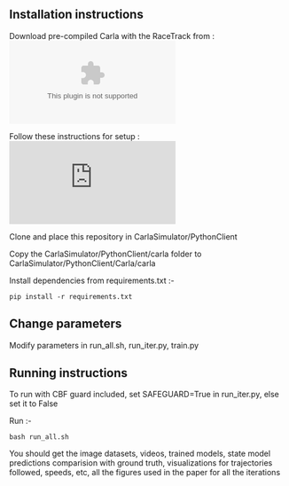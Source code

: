 ## Installation instructions

Download pre-compiled Carla with the RaceTrack from : ![Link](https://d18ky98rnyall9.cloudfront.net/3dXfty7_EemFOA6Hm29iNA_de05a1c02eff11e9821ed19f5bd73b7b_CarlaUE4Ubuntu.tar.gz?Expires=1668556800&Signature=W5Sg3DM5OxRluFH-~kt0fMySIRVdQdmRv4iK8RNaTspWYpcBXCLtDT-QFZJNwB-WDH~9BxG44DUIzC7eQfMNhEFmUE7S7n9M0~w5jQG3PQhA9rTIyDL9B0HUHVfaUE8dci8MIYc~wZXUyisEiWpKVmMKRLEEc1vTsgh4ZHwxD74_&Key-Pair-Id=APKAJLTNE6QMUY6HBC5A)

Follow these instructions for setup : ![Link](https://d18ky98rnyall9.cloudfront.net/IFfK-Ce8Eem3Cw5hhdQCGg_210f0c4027bc11e9ae95c9d2c8ddb796_CARLA-Setup-Guide-_Ubuntu_.pdf?Expires=1668556800&Signature=bwdhFdbjajiQzIHlj3qEFz-AuUDpsvLkG~bX32A-66-T1AyhhcPESE5CvXebsugWlXESqbOIpbMj4nkzmwiOkXzTU5mwVhrW7ov8qakZpZhxccg1BEHcJ-gX8PasGQrUwbmeqUYvAh-xvxU9v6mP9aE6mgcE~9dLniRksouNT9g_&Key-Pair-Id=APKAJLTNE6QMUY6HBC5A)

Clone and place this repository in CarlaSimulator/PythonClient

Copy the CarlaSimulator/PythonClient/carla folder to CarlaSimulator/PythonClient/Carla/carla

Install dependencies from requirements.txt :-

```
pip install -r requirements.txt
```

## Change parameters

Modify parameters in run_all.sh, run_iter.py, train.py 

## Running instructions

To run with CBF guard included, set SAFEGUARD=True in run_iter.py, else set it to False

Run :-

```
bash run_all.sh
```

You should get the image datasets, videos, trained models, state model predictions comparision with ground truth, visualizations for trajectories followed, speeds, etc, all the figures used in the paper for all the iterations
